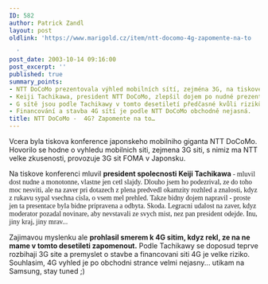 ```yaml
---
ID: 582
author: Patrick Zandl
layout: post
oldlink: 'https://www.marigold.cz/item/ntt-docomo-4g-zapomente-na-to

  '
post_date: 2003-10-14 09:16:00
post_excerpt: ''
published: true
summary_points:
- NTT DoCoMo prezentovala výhled mobilních sítí, zejména 3G, na tiskové konferenci.
- Keiji Tachikawa, president NTT DoCoMo, zlepšil dojem po nudné prezentaci v dotazech.
- G sítě jsou podle Tachikawy v tomto desetiletí předčasné kvůli rizikům a 3G sítím.
- Financování a stavba 4G sítí je podle NTT DoCoMo obchodně nejasná.
title: NTT DoCoMo -  4G? Zapomente na to…
---
```


<p>
Vcera byla tiskova konference japonskeho mobilniho giganta NTT DoCoMo. Hovorilo se hodne o vyhledu mobilnich siti, zejmena 3G siti, s nimiz ma NTT velke zkusenosti, provozuje 3G sit FOMA v Japonsku. </p>

<p>
Na tiskove konferenci mluvil <STRONG>president spolecnosti Keiji Tachikawa</STRONG><FONT face=Times> - mluvil dost nudne a monotonne, vlastne jen cetl slajdy. Dlouho jsem ho podezrival, ze do toho moc nesviti, ale na zaver pri dotazech z plena predvedl okamzity rozhled a znalosti, kdyz z rukavu sypal vsechna cisla, o vsem mel prehled. Takze bidny dojem napravil - proste jen ta presentace byla bidne pripravena a odbyta. Skoda. Legracni udalost na zaver, kdyz moderator pozadal novinare, aby nevstavali ze svych mist, nez pan president odejde. Inu, jiny kraj, jiny mrav...</FONT></p>

<p>
Zajimavou myslenku ale <STRONG>prohlasil smerem k 4G sitim, kdyz rekl, ze na ne mame v tomto desetileti zapomenout.</STRONG> Podle Tachikawy se doposud teprve rozbihaji 3G site a premyslet o stavbe a financovani siti 4G je velke riziko. Souhlasim, 4G vyhled je po obchodni strance velmi nejasny... utikam na Samsung, stay tuned ;)</p>